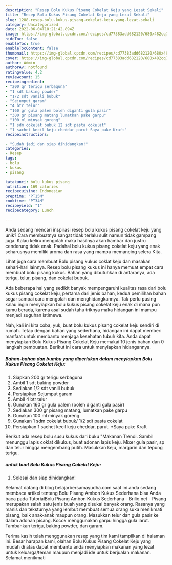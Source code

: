 ```yaml
---
description: "Resep Bolu Kukus Pisang Cokelat Keju yang Lezat Sekali"
title: "Resep Bolu Kukus Pisang Cokelat Keju yang Lezat Sekali"
slug: 1288-resep-bolu-kukus-pisang-cokelat-keju-yang-lezat-sekali
category: Uncategorized
date: 2022-06-04T18:21:42.894Z
image: https://img-global.cpcdn.com/recipes/cd77383add682120/680x482cq70/bolu-kukus-pisang-cokelat-keju-foto-resep-utama.jpg
hideToc: false
enableToc: true
enableTocContent: false
thumbnail: https://img-global.cpcdn.com/recipes/cd77383add682120/680x482cq70/bolu-kukus-pisang-cokelat-keju-foto-resep-utama.jpg
cover: https://img-global.cpcdn.com/recipes/cd77383add682120/680x482cq70/bolu-kukus-pisang-cokelat-keju-foto-resep-utama.jpg
author: Admin
authorAv: notfound
ratingvalue: 4.2
reviewcount: 15
recipeingredient:
- "200 gr terigu serbaguna"
- "1 sdt baking powder"
- "1/2 sdt vanili bubuk"
- "Sejumput garam"
- "4 btr telur"
- "160 gr gula palem boleh diganti gula pasir"
- "300 gr pisang matang lumatkan pake garpu"
- "100 ml minyak goreng"
- "1 sdm cokelat bubuk 12 sdt pasta cokelat"
- "1 sachet kecil keju cheddar parut Saya pake Kraft"
recipeinstructions:

- "Sudah jadi dan siap dihidangkan!"
categories:
- Resep
tags:
- bolu
- kukus
- pisang

katakunci: bolu kukus pisang 
nutrition: 169 calories
recipecuisine: Indonesian
preptime: "PT15M"
cooktime: "PT34M"
recipeyield: "1"
recipecategory: Lunch

---
```





Anda sedang mencari inspirasi resep bolu kukus pisang cokelat keju yang unik? Cara membuatnya sangat tidak terlalu sulit namun tidak gampang juga. Kalau keliru mengolah maka hasilnya akan hambar dan justru cenderung tidak enak. Padahal bolu kukus pisang cokelat keju yang enak seharusnya memiliki aroma dan rasa yang mampu memancing selera Kita.





Lihat juga cara membuat Bolu pisang kukus coklat keju dan masakan sehari-hari lainnya. Resep bolu pisang kukus ini hanya memuat empat cara membuat bolu pisang kukus. Bahan yang dibutuhkan di antaranya, ada terigu, telur, pisang, dan cokelat bubuk.

Ada beberapa hal yang sedikit banyak mempengaruhi kualitas rasa dari bolu kukus pisang cokelat keju, pertama dari jenis bahan, kedua pemilihan bahan segar sampai cara mengolah dan menghidangkannya. Tak perlu pusing kalau ingin menyiapkan bolu kukus pisang cokelat keju enak di mana pun kamu berada, karena asal sudah tahu triknya maka hidangan ini mampu menjadi suguhan istimewa.






Nah, kali ini kita coba, yuk, buat bolu kukus pisang cokelat keju sendiri di rumah. Tetap dengan bahan yang sederhana, hidangan ini dapat memberi manfaat untuk membantu menjaga kesehatan tubuh kita. Anda dapat menyiapkan Bolu Kukus Pisang Cokelat Keju memakai 10 jenis bahan dan 0 langkah pembuatan. Berikut ini cara untuk menyiapkan hidangannya.

<!--inarticleads1-->

##### Bahan-bahan dan bumbu yang diperlukan dalam menyiapkan Bolu Kukus Pisang Cokelat Keju:

1. Siapkan 200 gr terigu serbaguna
1. Ambil 1 sdt baking powder
1. Sediakan 1/2 sdt vanili bubuk
1. Persiapkan Sejumput garam
1. Ambil 4 btr telur
1. Gunakan 160 gr gula palem (boleh diganti gula pasir)
1. Sediakan 300 gr pisang matang, lumatkan pake garpu
1. Gunakan 100 ml minyak goreng
1. Gunakan 1 sdm cokelat bubuk/ 1/2 sdt pasta cokelat
1. Persiapkan 1 sachet kecil keju cheddar, parut. *Saya pake Kraft


Berikut ada resep bolu susu kukus dari buku &#34;Makanan Trendi. Sambil menunggu lapis coklat dikukus, buat adonan lapis keju. Mixer gula pasir, sp dan telur hingga mengembang putih. Masukkan keju, margarin dan tepung terigu. 

<!--inarticleads2-->

#####  untuk buat Bolu Kukus Pisang Cokelat Keju:


1. Selesai dan siap dihidangkan!

Selamat datang di blog belajarbersamayudha.com saat ini anda sedang membaca artikel tentang Bolu Pisang Ambon Kukus Sederhana bisa Anda baca pada TutorialBolu Pisang Ambon Kukus Sederhana - Brilio.net - Pisang merupakan salah satu jenis buah yang disukai banyak orang. Rasanya yang manis dan teksturnya yang lembut membuat semua orang suka menikmati pisang, baik anak-anak maupun orang. Masukkan telur dan gula pasir ke dalam adonan pisang. Kocok menggunakan garpu hingga gula larut. Tambahkan terigu, baking powder, dan garam. 

Terima kasih telah menggunakan resep yang tim kami tampilkan di halaman ini. Besar harapan kami, olahan Bolu Kukus Pisang Cokelat Keju yang mudah di atas dapat membantu anda menyiapkan makanan yang lezat untuk keluarga/teman maupun menjadi ide untuk berjualan makanan. Selamat menikmati
